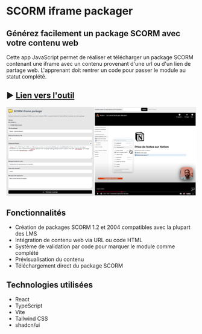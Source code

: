# SCORM iframe packager

## Générez facilement un package SCORM avec votre contenu web

Cette app JavaScript permet de réaliser et télécharger un package SCORM contenant une iframe avec un contenu provenant d'une url ou d'un lien de partage web. L'apprenant doit rentrer un code pour passer le module au statut complété.

## ▶ [Lien vers l'outil](https://realjck.github.io/scorm-iframe-packager/)

![screenshot](medias/screenshot.jpg)

## Fonctionnalités

- Création de packages SCORM 1.2 et 2004 compatibles avec la plupart des LMS
- Intégration de contenu web via URL ou code HTML
- Système de validation par code pour marquer le module comme complété
- Prévisualisation du contenu
- Téléchargement direct du package SCORM

## Technologies utilisées
- React
- TypeScript
- Vite
- Tailwind CSS
- shadcn/ui